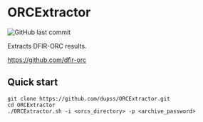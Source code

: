 # ORCExtractor

![GitHub last commit](https://img.shields.io/github/last-commit/dupss/ORCExtractor) 

Extracts DFIR-ORC results.

https://github.com/dfir-orc

## Quick start 

```
git clone https://github.com/dupss/ORCExtractor.git
cd ORCExtractor
./ORCExtractor.sh -i <orcs_directory> -p <archive_password>
```
